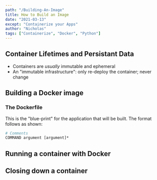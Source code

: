 ```yaml
---
path: "/Building-An-Image"
title: How to Build an Image
date: "2021-03-13"
except: "Containerize your Apps"
author: "Nicholas"
tags: ["Containerize", "Docker", "Python"]
---
```


## Container Lifetimes and Persistant Data

- Containers are _usually_ immutable and ephemeral
- An "immutable infrastructure": only re-deploy the container; never change

## Building a Docker image

### The Dockerfile

This is the "blue-print" for the application that will be built. The format
follows as shown:

```Dockerfile
# Comments
COMMAND argument [argument]*
```

## Running a container with Docker

## Closing down a container
